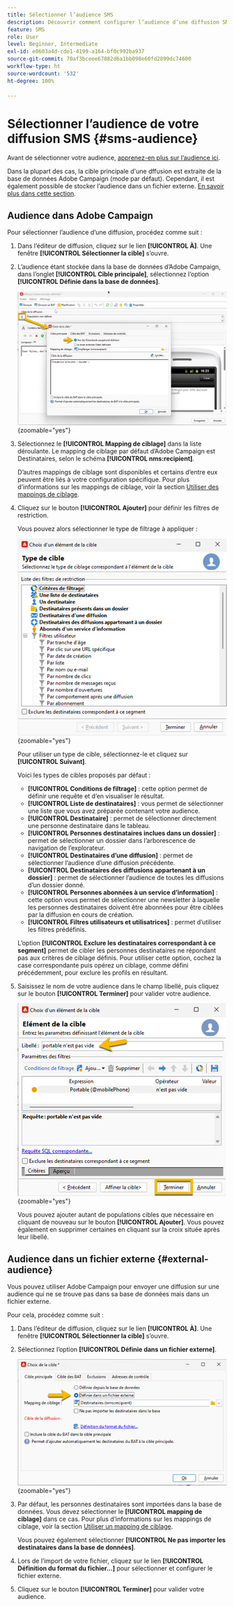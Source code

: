 ```yaml
---
title: Sélectionner l’audience SMS
description: Découvrir comment configurer l’audience d’une diffusion SMS
feature: SMS
role: User
level: Beginner, Intermediate
exl-id: e0603a4d-cde1-4199-a164-bf0c992ba937
source-git-commit: 70af3bceee67082d6a1bb098e60fd2899dc74600
workflow-type: ht
source-wordcount: '532'
ht-degree: 100%

---
```


# Sélectionner l’audience de votre diffusion SMS {#sms-audience}

Avant de sélectionner votre audience, [apprenez-en plus sur l’audience ici](../../audiences/gs-audiences.md).

Dans la plupart des cas, la cible principale d&#39;une dffusion est extraite de la base de données Adobe Campaign (mode par défaut). Cependant, il est également possible de stocker l’audience dans un fichier externe. [En savoir plus dans cette section](#external-audience).

## Audience dans Adobe Campaign

Pour sélectionner l’audience d’une diffusion, procédez comme suit :

1. Dans l’éditeur de diffusion, cliquez sur le lien **[!UICONTROL À]**. Une fenêtre **[!UICONTROL Sélectionner la cible]** s’ouvre.

1. L’audience étant stockée dans la base de données d’Adobe Campaign, dans l’onglet **[!UICONTROL Cible principale]**, sélectionnez l’option **[!UICONTROL Définie dans la base de données]**.

   ![](assets/audience_to.png){zoomable="yes"}

1. Sélectionnez le **[!UICONTROL Mapping de ciblage]** dans la liste déroulante. Le mapping de ciblage par défaut d’Adobe Campaign est Destinataires, selon le schéma **[!UICONTROL nms:recipient]**.

   D’autres mappings de ciblage sont disponibles et certains d’entre eux peuvent être liés à votre configuration spécifique. Pour plus d’informations sur les mappings de ciblage, voir la section [Utiliser des mappings de ciblage](../../audiences/target-mappings.md).

1. Cliquez sur le bouton **[!UICONTROL Ajouter]** pour définir les filtres de restriction.

   Vous pouvez alors sélectionner le type de filtrage à appliquer :

   ![](assets/audience_filters.png){zoomable="yes"}

   Pour utiliser un type de cible, sélectionnez-le et cliquez sur **[!UICONTROL Suivant]**.

   Voici les types de cibles proposés par défaut :

   * **[!UICONTROL Conditions de filtrage]** : cette option permet de définir une requête et d’en visualiser le résultat.
   * **[!UICONTROL Liste de destinataires]** : vous permet de sélectionner une liste que vous avez préparée contenant votre audience.
   * **[!UICONTROL Destinataire]** : permet de sélectionner directement une personne destinataire dans le tableau.
   * **[!UICONTROL Personnes destinataires inclues dans un dossier]** : permet de sélectionner un dossier dans l’arborescence de navigation de l’explorateur.
   * **[!UICONTROL Destinataires d’une diffusion]** : permet de sélectionner l’audience d’une diffusion précédente.
   * **[!UICONTROL Destinataires des diffusions appartenant à un dossier]** : permet de sélectionner l’audience de toutes les diffusions d’un dossier donné.
   * **[!UICONTROL Personnes abonnées à un service d’information]** : cette option vous permet de sélectionner une newsletter à laquelle les personnes destinataires doivent être abonnées pour être ciblées par la diffusion en cours de création.
   * **[!UICONTROL Filtres utilisateurs et utilisatrices]** : permet d’utiliser les filtres prédéfinis.

   L’option **[!UICONTROL Exclure les destinataires correspondant à ce segment]** permet de cibler les personnes destinataires ne répondant pas aux critères de ciblage définis. Pour utiliser cette option, cochez la case correspondante puis opérez un ciblage, comme défini précédemment, pour exclure les profils en résultant.

1. Saisissez le nom de votre audience dans le champ libellé, puis cliquez sur le bouton **[!UICONTROL Terminer]** pour valider votre audience.

   ![](assets/audience_finish.png){zoomable="yes"}

   Vous pouvez ajouter autant de populations cibles que nécessaire en cliquant de nouveau sur le bouton **[!UICONTROL Ajouter]**. Vous pouvez également en supprimer certaines en cliquant sur la croix située après leur libellé.

## Audience dans un fichier externe {#external-audience}

Vous pouvez utiliser Adobe Campaign pour envoyer une diffusion sur une audience qui ne se trouve pas dans sa base de données mais dans un fichier externe.

Pour cela, procédez comme suit :

1. Dans l’éditeur de diffusion, cliquez sur le lien **[!UICONTROL À]**. Une fenêtre **[!UICONTROL Sélectionner la cible]** s’ouvre.

1. Sélectionnez l’option **[!UICONTROL Définie dans un fichier externe]**.

   ![](assets/audience_externalfile.png){zoomable="yes"}

1. Par défaut, les personnes destinataires sont importées dans la base de données. Vous devez sélectionner le **[!UICONTROL mapping de ciblage]** dans ce cas. Pour plus d’informations sur les mappings de ciblage, voir la section [Utiliser un mapping de ciblage](../../audiences/target-mappings.md).

   Vous pouvez également sélectionner **[!UICONTROL Ne pas importer les destinataires dans la base de données]**.

1. Lors de l’import de votre fichier, cliquez sur le lien **[!UICONTROL Définition du format du fichier...]** pour sélectionner et configurer le fichier externe.

1. Cliquez sur le bouton **[!UICONTROL Terminer]** pour valider votre audience.
